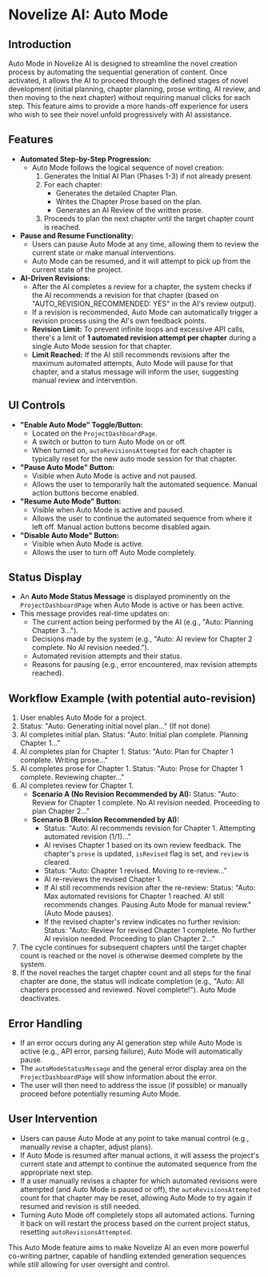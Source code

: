 
# Novelize AI: Auto Mode

## Introduction

Auto Mode in Novelize AI is designed to streamline the novel creation process by automating the sequential generation of content. Once activated, it allows the AI to proceed through the defined stages of novel development (initial planning, chapter planning, prose writing, AI review, and then moving to the next chapter) without requiring manual clicks for each step. This feature aims to provide a more hands-off experience for users who wish to see their novel unfold progressively with AI assistance.

## Features

*   **Automated Step-by-Step Progression:**
    *   Auto Mode follows the logical sequence of novel creation:
        1.  Generates the Initial AI Plan (Phases 1-3) if not already present.
        2.  For each chapter:
            *   Generates the detailed Chapter Plan.
            *   Writes the Chapter Prose based on the plan.
            *   Generates an AI Review of the written prose.
        3.  Proceeds to plan the next chapter until the target chapter count is reached.
*   **Pause and Resume Functionality:**
    *   Users can pause Auto Mode at any time, allowing them to review the current state or make manual interventions.
    *   Auto Mode can be resumed, and it will attempt to pick up from the current state of the project.
*   **AI-Driven Revisions:**
    *   After the AI completes a review for a chapter, the system checks if the AI recommends a revision for that chapter (based on "AUTO_REVISION_RECOMMENDED: YES" in the AI's review output).
    *   If a revision is recommended, Auto Mode can automatically trigger a revision process using the AI's own feedback points.
    *   **Revision Limit:** To prevent infinite loops and excessive API calls, there's a limit of **1 automated revision attempt per chapter** during a single Auto Mode session for that chapter.
    *   **Limit Reached:** If the AI still recommends revisions after the maximum automated attempts, Auto Mode will pause for that chapter, and a status message will inform the user, suggesting manual review and intervention.

## UI Controls

*   **"Enable Auto Mode" Toggle/Button:**
    *   Located on the `ProjectDashboardPage`.
    *   A switch or button to turn Auto Mode on or off.
    *   When turned on, `autoRevisionsAttempted` for each chapter is typically reset for the new auto mode session for that chapter.
*   **"Pause Auto Mode" Button:**
    *   Visible when Auto Mode is active and not paused.
    *   Allows the user to temporarily halt the automated sequence. Manual action buttons become enabled.
*   **"Resume Auto Mode" Button:**
    *   Visible when Auto Mode is active and paused.
    *   Allows the user to continue the automated sequence from where it left off. Manual action buttons become disabled again.
*   **"Disable Auto Mode" Button:**
    *   Visible when Auto Mode is active.
    *   Allows the user to turn off Auto Mode completely.

## Status Display

*   An **Auto Mode Status Message** is displayed prominently on the `ProjectDashboardPage` when Auto Mode is active or has been active.
*   This message provides real-time updates on:
    *   The current action being performed by the AI (e.g., "Auto: Planning Chapter 3...").
    *   Decisions made by the system (e.g., "Auto: AI review for Chapter 2 complete. No AI revision needed.").
    *   Automated revision attempts and their status.
    *   Reasons for pausing (e.g., error encountered, max revision attempts reached).

## Workflow Example (with potential auto-revision)

1.  User enables Auto Mode for a project.
2.  Status: "Auto: Generating initial novel plan..." (If not done)
3.  AI completes initial plan. Status: "Auto: Initial plan complete. Planning Chapter 1..."
4.  AI completes plan for Chapter 1. Status: "Auto: Plan for Chapter 1 complete. Writing prose..."
5.  AI completes prose for Chapter 1. Status: "Auto: Prose for Chapter 1 complete. Reviewing chapter..."
6.  AI completes review for Chapter 1.
    *   **Scenario A (No Revision Recommended by AI):** Status: "Auto: Review for Chapter 1 complete. No AI revision needed. Proceeding to plan Chapter 2..."
    *   **Scenario B (Revision Recommended by AI):**
        *   Status: "Auto: AI recommends revision for Chapter 1. Attempting automated revision (1/1)..."
        *   AI revises Chapter 1 based on its own review feedback. The chapter's `prose` is updated, `isRevised` flag is set, and `review` is cleared.
        *   Status: "Auto: Chapter 1 revised. Moving to re-review..."
        *   AI re-reviews the revised Chapter 1.
        *   If AI still recommends revision after the re-review: Status: "Auto: Max automated revisions for Chapter 1 reached. AI still recommends changes. Pausing Auto Mode for manual review." (Auto Mode pauses).
        *   If the revised chapter's review indicates no further revision: Status: "Auto: Review for revised Chapter 1 complete. No further AI revision needed. Proceeding to plan Chapter 2..."
7.  The cycle continues for subsequent chapters until the target chapter count is reached or the novel is otherwise deemed complete by the system.
8.  If the novel reaches the target chapter count and all steps for the final chapter are done, the status will indicate completion (e.g., "Auto: All chapters processed and reviewed. Novel complete!"). Auto Mode deactivates.

## Error Handling

*   If an error occurs during any AI generation step while Auto Mode is active (e.g., API error, parsing failure), Auto Mode will automatically pause.
*   The `autoModeStatusMessage` and the general error display area on the `ProjectDashboardPage` will show information about the error.
*   The user will then need to address the issue (if possible) or manually proceed before potentially resuming Auto Mode.

## User Intervention

*   Users can pause Auto Mode at any point to take manual control (e.g., manually revise a chapter, adjust plans).
*   If Auto Mode is resumed after manual actions, it will assess the project's current state and attempt to continue the automated sequence from the appropriate next step.
*   If a user manually revises a chapter for which automated revisions were attempted (and Auto Mode is paused or off), the `autoRevisionsAttempted` count for that chapter may be reset, allowing Auto Mode to try again if resumed and revision is still needed.
*   Turning Auto Mode off completely stops all automated actions. Turning it back on will restart the process based on the current project status, resetting `autoRevisionsAttempted`.

This Auto Mode feature aims to make Novelize AI an even more powerful co-writing partner, capable of handling extended generation sequences while still allowing for user oversight and control.
